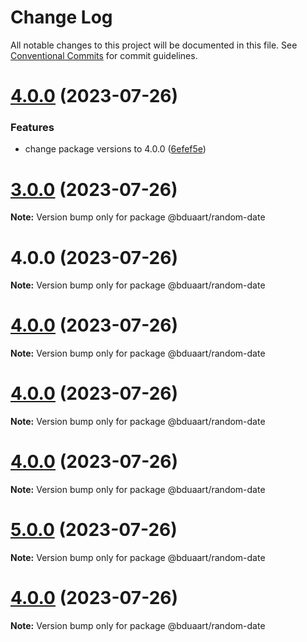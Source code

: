 # Change Log

All notable changes to this project will be documented in this file.
See [Conventional Commits](https://conventionalcommits.org) for commit guidelines.

# [4.0.0](https://github.com/bduaart/monorepo-js/compare/v3.0.0...v4.0.0) (2023-07-26)


### Features

* change package versions to 4.0.0 ([6efef5e](https://github.com/bduaart/monorepo-js/commit/6efef5eb1d15d0ac47ae9c3ddaf890ff0162bd7f))





# [3.0.0](https://github.com/bduaart/monorepo-js/compare/v5.0.0...v3.0.0) (2023-07-26)

**Note:** Version bump only for package @bduaart/random-date

# 4.0.0 (2023-07-26)

**Note:** Version bump only for package @bduaart/random-date

# [4.0.0](https://github.com/bduaart/monorepo-js/compare/v5.0.0...v4.0.0) (2023-07-26)

**Note:** Version bump only for package @bduaart/random-date

# [4.0.0](https://github.com/bduaart/monorepo-js/compare/v2.0.1...v4.0.0) (2023-07-26)

**Note:** Version bump only for package @bduaart/random-date

# [4.0.0](https://github.com/bduaart/monorepo-js/compare/v2.0.1...v4.0.0) (2023-07-26)

**Note:** Version bump only for package @bduaart/random-date

# [5.0.0](https://github.com/bduaart/monorepo-js/compare/v2.0.0...v5.0.0) (2023-07-26)

**Note:** Version bump only for package @bduaart/random-date

# [4.0.0](https://github.com/bduaart/monorepo-js/compare/v2.0.0...v4.0.0) (2023-07-26)

**Note:** Version bump only for package @bduaart/random-date
